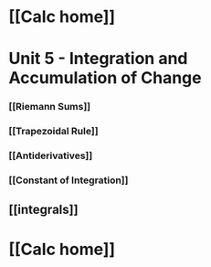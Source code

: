# [[Calc home]]

# Unit 5 - Integration and Accumulation of Change

### [[Riemann Sums]]
### [[Trapezoidal Rule]]
### [[Antiderivatives]]
### [[Constant of Integration]]
## [[integrals]]

# [[Calc home]]